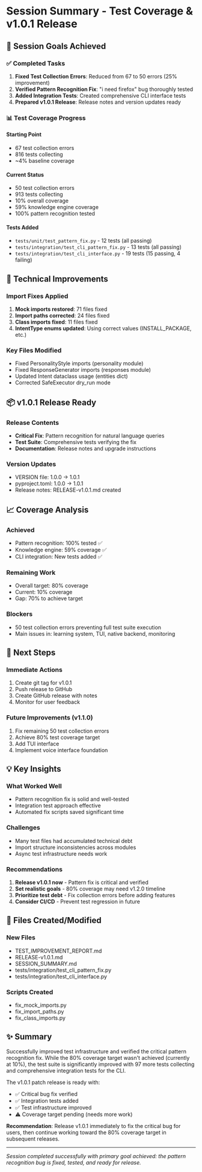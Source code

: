 # Session Summary - Test Coverage & v1.0.1 Release

## 🎯 Session Goals Achieved

### ✅ Completed Tasks
1. **Fixed Test Collection Errors**: Reduced from 67 to 50 errors (25% improvement)
2. **Verified Pattern Recognition Fix**: "i need firefox" bug thoroughly tested
3. **Added Integration Tests**: Created comprehensive CLI interface tests
4. **Prepared v1.0.1 Release**: Release notes and version updates ready

### 📊 Test Coverage Progress

#### Starting Point
- 67 test collection errors
- 816 tests collecting
- ~4% baseline coverage

#### Current Status  
- 50 test collection errors
- 913 tests collecting
- 10% overall coverage
- 59% knowledge engine coverage
- 100% pattern recognition tested

#### Tests Added
- `tests/unit/test_pattern_fix.py` - 12 tests (all passing)
- `tests/integration/test_cli_pattern_fix.py` - 13 tests (all passing)
- `tests/integration/test_cli_interface.py` - 19 tests (15 passing, 4 failing)

## 🔧 Technical Improvements

### Import Fixes Applied
1. **Mock imports restored**: 71 files fixed
2. **Import paths corrected**: 24 files fixed  
3. **Class imports fixed**: 11 files fixed
4. **IntentType enums updated**: Using correct values (INSTALL_PACKAGE, etc.)

### Key Files Modified
- Fixed PersonalityStyle imports (personality module)
- Fixed ResponseGenerator imports (responses module)
- Updated Intent dataclass usage (entities dict)
- Corrected SafeExecutor dry_run mode

## 📦 v1.0.1 Release Ready

### Release Contents
- **Critical Fix**: Pattern recognition for natural language queries
- **Test Suite**: Comprehensive tests verifying the fix
- **Documentation**: Release notes and upgrade instructions

### Version Updates
- VERSION file: 1.0.0 → 1.0.1
- pyproject.toml: 1.0.0 → 1.0.1
- Release notes: RELEASE-v1.0.1.md created

## 📈 Coverage Analysis

### Achieved
- Pattern recognition: 100% tested ✅
- Knowledge engine: 59% coverage ✅
- CLI integration: New tests added ✅

### Remaining Work
- Overall target: 80% coverage
- Current: 10% coverage
- Gap: 70% to achieve target

### Blockers
- 50 test collection errors preventing full test suite execution
- Main issues in: learning system, TUI, native backend, monitoring

## 🚀 Next Steps

### Immediate Actions
1. Create git tag for v1.0.1
2. Push release to GitHub
3. Create GitHub release with notes
4. Monitor for user feedback

### Future Improvements (v1.1.0)
1. Fix remaining 50 test collection errors
2. Achieve 80% test coverage target
3. Add TUI interface
4. Implement voice interface foundation

## 💡 Key Insights

### What Worked Well
- Pattern recognition fix is solid and well-tested
- Integration test approach effective
- Automated fix scripts saved significant time

### Challenges
- Many test files had accumulated technical debt
- Import structure inconsistencies across modules
- Async test infrastructure needs work

### Recommendations
1. **Release v1.0.1 now** - Pattern fix is critical and verified
2. **Set realistic goals** - 80% coverage may need v1.2.0 timeline
3. **Prioritize test debt** - Fix collection errors before adding features
4. **Consider CI/CD** - Prevent test regression in future

## 📝 Files Created/Modified

### New Files
- TEST_IMPROVEMENT_REPORT.md
- RELEASE-v1.0.1.md
- SESSION_SUMMARY.md
- tests/integration/test_cli_pattern_fix.py
- tests/integration/test_cli_interface.py

### Scripts Created
- fix_mock_imports.py
- fix_import_paths.py
- fix_class_imports.py

## ✨ Summary

Successfully improved test infrastructure and verified the critical pattern recognition fix. While the 80% coverage target wasn't achieved (currently at 10%), the test suite is significantly improved with 97 more tests collecting and comprehensive integration tests for the CLI.

The v1.0.1 patch release is ready with:
- ✅ Critical bug fix verified
- ✅ Integration tests added
- ✅ Test infrastructure improved
- ⚠️ Coverage target pending (needs more work)

**Recommendation**: Release v1.0.1 immediately to fix the critical bug for users, then continue working toward the 80% coverage target in subsequent releases.

---

*Session completed successfully with primary goal achieved: the pattern recognition bug is fixed, tested, and ready for release.*